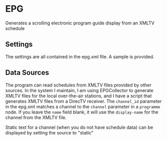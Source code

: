 # EPG
Generates a scrolling electronic program guide display from an XMLTV schedule


Settings
---------
The settings are all contained in the epg.xml file.  A sample is provided.

Data Sources
---------
The program can read schedules from XMLTV files provided by other sources.  In the system I maintain, I am using EPGCollector to generate XMLTV files for the local over-the-air stations, and I have a script that generates XMLTV files from a DirecTV receiver.
The `channel_id` parameter in the epg.xml matches a channel to the `channel` parameter in a `programme` node.
If you leave the `name` field blank, it will use the `display-name` for the channel from the XMLTV file.

Static text for a channel (when you do not have schedule data) can be displayed by setting the source to "static"
